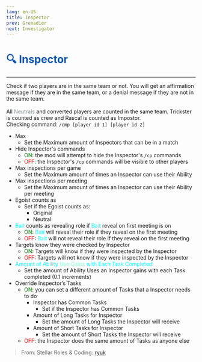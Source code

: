 ```yaml
---
lang: en-US
title: Inspector
prev: Grenadier
next: Investigator
---
```


# <font color="#0d57af">🔍 <b>Inspector</b></font> <Badge text="Support" type="tip" vertical="middle"/>
---

Check if two players are in the same team or not. You will get an affirmation message if they are in the same team, or a denial message if they are not in the same team.<br><br>
All <font color=#7f8c8d>Neutrals</font> and converted players are counted in the same team. Trickster is counted as crew and Rascal is counted as Impostor.<br>
Checking command: `/cmp [player id 1] [player id 2]`<br>
* Max
  * Set the Maximum amount of Inspectors that can be in a match
* Hide Inspector's commands
  * <font color=green>ON</font>: the mod will attempt to hide the Inspector's `/cp` commands
  * <font color=red>OFF</font>: the Inspector's `/cp` commands will be visible to other players
* Max inspections per game
  * Set the Maximum amount of times an Inspector can use their Ability
* Max inspections per meeting
  * Set the Maximum amount of times an Inspector can use their Ability per meeting
* Egoist counts as
  * Set if the Egoist counts as:
    * Original
    * Neutral
* <font color=#00ffff>Bait</font> counts as revealing role if <font color=#00ffff>Bait</font> reveal on first meeting is on
  * <font color=green>ON</font>: <font color=#00ffff>Bait</font> will reveal their role if they reveal on the first meeting
  * <font color=red>OFF</font>: <font color=#00ffff>Bait</font> will not reveal their role if they reveal on the first meeting
* Targets know they were checked by Inspector
  * <font color=green>ON</font>: Targets will know if they were inspected by the Inspector
  * <font color=red>OFF</font>: Targets will not know if they were inspected by the Inspector
* <font color=#00ffff>Amount of Ability</font> <font color=#7fffd2>Use Gains</font> <font color=#00ffff>with Each Task Completed</font>
  * Set the amount of Ability Uses an Inspector gains with each Task completed (0.1 increments)
* Override Inspector’s Tasks
  * <font color=green>ON</font>: you can set a different amount of Tasks that a Inspector needs to do
    * Inspector has Common Tasks
      * Set if the Inspector has Common Tasks
    * Amount of Long Tasks for Inspector
      * Set the amount of Long Tasks the Inspector will receive
    * Amount of Short Tasks for Inspector
      * Set the amount of Short Tasks the Inspector will receive
  * <font color=red>OFF</font>: the Inspector does the same amount of Tasks as anyone else

> From: Stellar Roles & Coding: [ryuk](#)